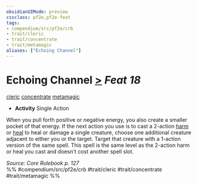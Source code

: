 ```yaml
---
obsidianUIMode: preview
cssclass: pf2e,pf2e-feat
tags:
- compendium/src/pf2e/crb
- trait/cleric
- trait/concentrate
- trait/metamagic
aliases: ["Echoing Channel"]
---
```

# Echoing Channel  [>](/rules/core-rulebook/chapter-9-playing-the-game.md#Actions "Single Action") *Feat 18*  
[cleric](/rules/traits/cleric.md)  [concentrate](/rules/traits/concentrate.md)  [metamagic](/rules/traits/metamagic.md)  

- **Activity** Single Action

When you pull forth positive or negative energy, you also create a smaller pocket of that energy. If the next action you use is to cast a 2-action [harm](/compendium/spells/harm.md) or [heal](/compendium/spells/heal.md) to heal or damage a single creature, choose one additional creature adjacent to either you or the target. Target that creature with a 1-action version of the same spell. This spell is the same level as the 2-action harm or heal you cast and doesn't cost another spell slot.

*Source: Core Rulebook p. 127*  
%% #compendium/src/pf2e/crb #trait/cleric #trait/concentrate #trait/metamagic %%